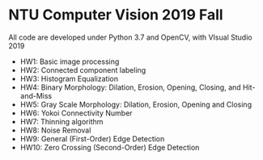 # NTU Computer Vision 2019 Fall

All code are developed under Python 3.7 and OpenCV, with VIsual Studio 2019

* HW1: Basic image processing
* HW2: Connected component labeling
* HW3: Histogram Equalization
* HW4: Binary Morphology: Dilation, Erosion, Opening, Closing, and Hit-and-Miss
* HW5: Gray Scale Morphology: Dilation, Erosion, Opening and Closing
* HW6: Yokoi Connectivity Number
* HW7: Thinning algorithm
* HW8: Noise Removal
* HW9: General (First-Order) Edge Detection
* HW10: Zero Crossing (Second-Order) Edge Detection
